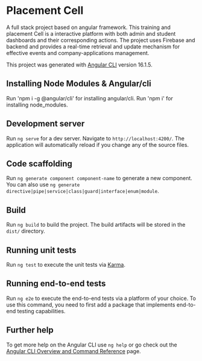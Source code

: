 # Placement Cell

A full stack project based on angular framework. This training and placement Cell is a interactive platform with both admin and student dashboards and their corresponding actions. The project uses Firebase and backend and provides a real-time retrieval and update mechanism for effective events and company-applications management.

This project was generated with [Angular CLI](https://github.com/angular/angular-cli) version 16.1.5.

## Installing Node Modules & Angular/cli

Run 'npm i -g @angular/cli' for installing angular/cli.
Run 'npm i' for installing node_modules.

## Development server

Run `ng serve` for a dev server. Navigate to `http://localhost:4200/`. The application will automatically reload if you change any of the source files.

## Code scaffolding

Run `ng generate component component-name` to generate a new component. You can also use `ng generate directive|pipe|service|class|guard|interface|enum|module`.

## Build

Run `ng build` to build the project. The build artifacts will be stored in the `dist/` directory.

## Running unit tests

Run `ng test` to execute the unit tests via [Karma](https://karma-runner.github.io).

## Running end-to-end tests

Run `ng e2e` to execute the end-to-end tests via a platform of your choice. To use this command, you need to first add a package that implements end-to-end testing capabilities.

## Further help

To get more help on the Angular CLI use `ng help` or go check out the [Angular CLI Overview and Command Reference](https://angular.io/cli) page.
